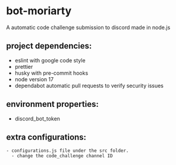 # bot-moriarty
A automatic code challenge submission to discord made in node.js

## project dependencies:
- eslint with google code style
- prettier
- husky with pre-commit hooks
- node version 17
- dependabot automatic pull requests to verify security issues

## environment properties:
- discord_bot_token

## extra configurations:
    - configurations.js file under the src folder.
      - change the code_challenge channel ID
